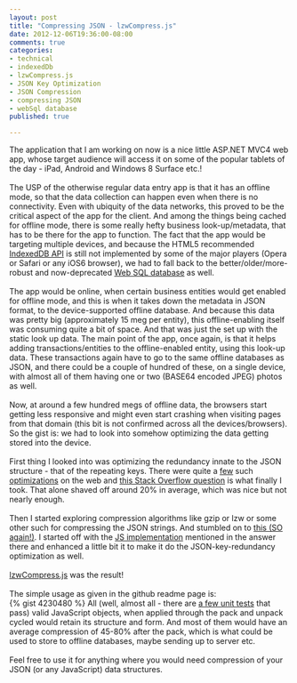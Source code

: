 ```yaml
---
layout: post
title: "Compressing JSON - lzwCompress.js"
date: 2012-12-06T19:36:00-08:00
comments: true
categories:
- technical
- indexedDb
- lzwCompress.js
- JSON Key Optimization
- JSON Compression
- compressing JSON
- webSql database
published: true

---
```


<div class='post'>
The application that I am working on now is a nice little ASP.NET MVC4 web app, whose target audience will access it on some of the popular tablets of the day - iPad, Android and Windows 8 Surface etc.!<br/><br/>The USP of the otherwise regular data entry app is that it has an offline mode, so that the data collection can happen even when there is no connectivity. Even with ubiquity of the data networks, this proved to be the critical aspect of the app for the client. And among the things being cached for offline mode, there is some really hefty business look-up/metadata, that has to be there for the app to function. The fact that the app would be targeting multiple devices, and because the HTML5 recommended <a href="http://www.w3.org/TR/IndexedDB/" target="_blank">IndexedDB API</a> is still not implemented by some of the major players (Opera or Safari or any iOS6 browser), we had to fall back to the better/older/more-robust and now-deprecated <a href="http://www.w3.org/TR/webdatabase/" target="_blank">Web SQL database</a> as well.<br/><br/>The app would be online, when certain business entities would get enabled for offline mode, and this is when it takes down the metadata in JSON format, to the device-supported offline database. And because this data was pretty big (approximately 15 meg per entity), this offline-enabling itself was consuming quite a bit of space. And that was just the set up with the static look up data. The main point of the app, once again, is that it helps adding transactions/entities to the offline-enabled entity, using this look-up data. These transactions again have to go to the same offline databases as JSON, and there could be a couple of hundred of these, on a single device, with almost all of them having one or two (BASE64 encoded JPEG) photos as well.<br/><br/>Now, at around a few hundred megs of offline data, the browsers start getting less responsive and might even start crashing when visiting pages from that domain (this bit is not confirmed across all the devices/browsers). So the gist is: we had to look into somehow optimizing the data getting stored into the device.<br/><br/>First thing I looked into was optimizing the redundancy innate to the JSON structure - that of the repeating keys. There were quite a <a href="https://github.com/WebReflection/JSONH" target="">few</a> such <a href="http://www.cliws.com/e/06pogA9VwXylo_GknPEeFA/" target="">optimizations</a> on the web and <a href="http://stackoverflow.com/questions/4433402/replace-keys-json-in-javascript" target="">this Stack Overflow question</a> is what finally I took. That alone shaved off around 20% in average, which was nice but not nearly enough.<br/><br/>Then I started exploring compression algorithms like gzip or lzw or some other such for compressing the JSON strings. And stumbled on to <a href="http://stackoverflow.com/questions/2252465/javascript-client-data-compression">this (SO again!)</a>. I started off with the <a href="http://rosettacode.org/wiki/LZW_compression#JavaScript">JS implementation</a> mentioned in the answer there and enhanced a little bit it to make it do the JSON-key-redundancy optimization as well.<br/><br/><a href="http://floydpink.github.com/lzwCompress.js/">lzwCompress.js</a> was the result!<br/><br/>The simple usage as given in the github readme page is:<br/> {% gist 4230480 %} All (well, almost all - there are <a href="http://htmlpreview.github.com/?https://github.com/floydpink/lzwCompress.js/blob/master/test/test.html" target="_blank">a few unit tests</a> that pass) valid JavaScript objects, when applied through the pack and unpack cycled would retain its structure and form. And most of them would have an average compression of 45-80% after the pack, which is what could be used to store to offline databases, maybe sending up to server etc.<br/><br/>Feel free to use it for anything where you would need compression of your JSON (or any JavaScript) data structures.
</div>
